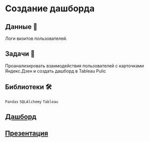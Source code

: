 
# Создание дашборда

## Данные 📁

Логи визитов пользователей.

## Задачи 📝

Проанализировать взаимодействия пользователей с карточками Яндекс.Дзен и создать дашборд в Tableau Pulic

## Библиотеки 🛠️

`Pandas` `SQLAlchemy` `Tableau`


## [Дашборд](https://public.tableau.com/views/__16427574309500/_?:language=en-US&:display_count=n&:origin=viz_share_link)

## [Презентация](https://disk.yandex.ru/i/rX8tA0Bxt3d38Q)
